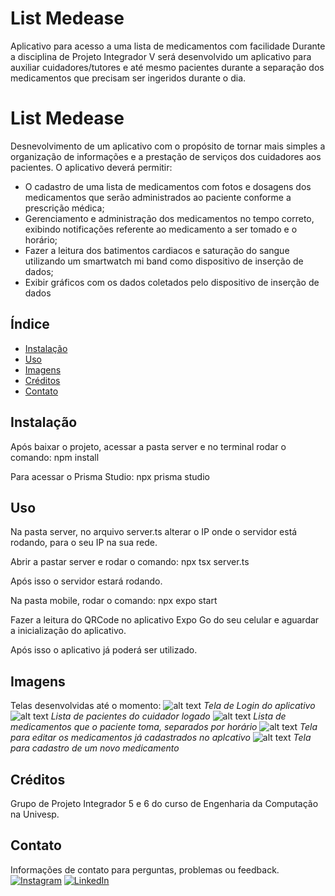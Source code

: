<link rel="stylesheet" href="https://cdnjs.cloudflare.com/ajax/libs/font-awesome/5.15.4/css/all.min.css" integrity="sha512-lBk1E0enM6jsnENk9P1qU7nOsnz2PlzoSqC+tlP2V0lRXYQ8lSHssK7ICVUmIT+cLkAgVkfiY4/So6PTV5zBkQ==" crossorigin="anonymous" referrerpolicy="no-referrer" />

# List Medease


Aplicativo para acesso a uma lista de medicamentos com facilidade
Durante a disciplina de Projeto Integrador V será desenvolvido um aplicativo para auxiliar cuidadores/tutores e até mesmo pacientes durante a separação dos medicamentos que precisam ser ingeridos durante o dia.
# List Medease

Desnevolvimento de um aplicativo com o propósito de tornar mais simples a organização de informações e a prestação de serviços dos cuidadores aos pacientes.
O aplicativo deverá permitir:
- O cadastro de uma lista de medicamentos com fotos e dosagens dos medicamentos que serão administrados ao paciente conforme a prescrição médica; <i class="fas fa-check-circle" style="color:green;"></i>
- Gerenciamento e administração dos medicamentos no tempo correto, exibindo notificações referente ao medicamento a ser tomado e o horário; <i class="fas fa-check-circle" style="color:green;"></i>
- Fazer a leitura dos batimentos cardiacos e saturação do sangue utilizando um smartwatch mi band como dispositivo de inserção de dados;
- Exibir gráficos com os dados coletados pelo dispositivo de inserção de dados 

## Índice

- [Instalação](#instalação)
- [Uso](#uso)
- [Imagens](#imagens)
- [Créditos](#créditos)
- [Contato](#contato)

## Instalação

Após baixar o projeto, acessar a pasta server e no terminal rodar o comando:
npm install

Para acessar o Prisma Studio:
npx prisma studio

## Uso

Na pasta server, no arquivo server.ts alterar o IP onde o servidor está rodando, para o seu IP na sua rede.

Abrir a pastar server e rodar o comando: 
npx tsx server.ts

Após isso o servidor estará rodando.

Na pasta mobile, rodar o comando:
npx expo start

Fazer a leitura do QRCode no aplicativo Expo Go do seu celular e aguardar a inicialização do aplicativo.

Após isso o aplicativo já poderá ser utilizado.

## Imagens

Telas desenvolvidas até o momento:
![alt text](login.jpeg)
*Tela de Login do aplicativo*
![alt text](lista.jpeg) 
*Lista de pacientes do cuidador logado*
![alt text](cadastrado.jpeg) 
*Lista de medicamentos que o paciente toma, separados por horário*
![alt text](editar.jpeg) 
*Tela para editar os medicamentos já cadastrados no aplcativo*
![alt text](cadastrar.jpeg) 
*Tela para cadastro de um novo medicamento*

## Créditos

Grupo de Projeto Integrador 5 e 6 do curso de Engenharia da Computação na Univesp.

## Contato

Informações de contato para perguntas, problemas ou feedback.
[![Instagram](https://img.shields.io/badge/Instagram-%23E4405F.svg?&style=for-the-badge&logo=instagram&logoColor=white)](https://www.instagram.com/_jessicarolyne/)
[![LinkedIn](https://img.shields.io/badge/LinkedIn-%230077B5.svg?&style=for-the-badge&logo=linkedin&logoColor=white)](https://www.linkedin.com/in/jessicarolyne/)

